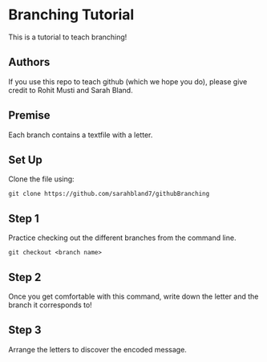 # Branching Tutorial 
This is a tutorial to teach branching!
## Authors
If you use this repo to teach github (which we hope you do), please give credit to Rohit Musti and Sarah Bland. 
## Premise
Each branch contains a textfile with a letter.
## Set Up
Clone the file using: 
```
git clone https://github.com/sarahbland7/githubBranching
```
## Step 1
Practice checking out the different branches from the command line.
```
git checkout <branch name>
```
## Step 2
Once you get comfortable with this command, write down the letter and the branch it corresponds to!
## Step 3
Arrange the letters to discover the encoded message.

